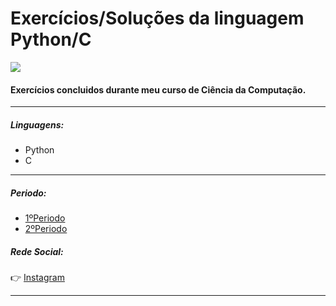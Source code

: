 # Exercícios/Soluções da linguagem Python/C
![](https://i.imgur.com/JABXrOp.png)

#### Exercícios concluidos durante meu curso de Ciência da Computação.
***
##### Linguagens:
 - Python
 - C
***

##### Periodo:
 - [1ºPeriodo](https://github.com/nicolaswalcker/MateriasFaculdade/tree/main/Ci%C3%AAncia%20da%20Computa%C3%A7%C3%A3o%20-%20Python)
 - [2ºPeriodo](https://github.com/nicolaswalcker/MateriasFaculdade/tree/main/Ci%C3%AAncia%20da%20Computa%C3%A7%C3%A3o%20-%20C)

##### Rede Social:

:point_right: [Instagram](https://www.instagram.com/nicaaaaoo/)
***

